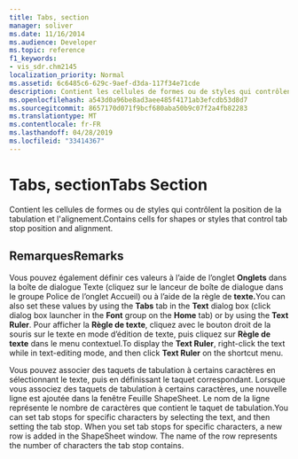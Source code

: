 ```yaml
---
title: Tabs, section
manager: soliver
ms.date: 11/16/2014
ms.audience: Developer
ms.topic: reference
f1_keywords:
- vis_sdr.chm2145
localization_priority: Normal
ms.assetid: 6c6485c6-629c-9aef-d3da-117f34e71cde
description: Contient les cellules de formes ou de styles qui contrôlent la position de la tabulation et l'alignement.
ms.openlocfilehash: a543d0a96be8ad3aee485f4171ab3efcdb53d8d7
ms.sourcegitcommit: 8657170d071f9bcf680aba50b9c07f2a4fb82283
ms.translationtype: MT
ms.contentlocale: fr-FR
ms.lasthandoff: 04/28/2019
ms.locfileid: "33414367"
---
```

# <a name="tabs-section"></a><span data-ttu-id="a52eb-103">Tabs, section</span><span class="sxs-lookup"><span data-stu-id="a52eb-103">Tabs Section</span></span>

<span data-ttu-id="a52eb-104">Contient les cellules de formes ou de styles qui contrôlent la position de la tabulation et l'alignement.</span><span class="sxs-lookup"><span data-stu-id="a52eb-104">Contains cells for shapes or styles that control tab stop position and alignment.</span></span>
  
## <a name="remarks"></a><span data-ttu-id="a52eb-105">Remarques</span><span class="sxs-lookup"><span data-stu-id="a52eb-105">Remarks</span></span>

<span data-ttu-id="a52eb-106">Vous pouvez également définir ces valeurs à  l’aide de l’onglet  **Onglets** dans  la boîte de dialogue Texte (cliquez sur le lanceur de boîte de dialogue dans le groupe Police de l’onglet Accueil) ou à l’aide de la règle de **texte.**</span><span class="sxs-lookup"><span data-stu-id="a52eb-106">You can also set these values by using the **Tabs** tab in the **Text** dialog box (click dialog box launcher in the **Font** group on the **Home** tab) or by using the **Text Ruler**.</span></span> <span data-ttu-id="a52eb-107">Pour afficher la **Règle de texte**, cliquez avec le bouton droit de la souris sur le texte en mode d’édition de texte, puis cliquez sur **Règle de texte** dans le menu contextuel.</span><span class="sxs-lookup"><span data-stu-id="a52eb-107">To display the **Text Ruler**, right-click the text while in text-editing mode, and then click **Text Ruler** on the shortcut menu.</span></span> 
  
<span data-ttu-id="a52eb-p102">Vous pouvez associer des taquets de tabulation à certains caractères en sélectionnant le texte, puis en définissant le taquet correspondant. Lorsque vous associez des taquets de tabulation à certains caractères, une nouvelle ligne est ajoutée dans la fenêtre Feuille ShapeSheet. Le nom de la ligne représente le nombre de caractères que contient le taquet de tabulation.</span><span class="sxs-lookup"><span data-stu-id="a52eb-p102">You can set tab stops for specific characters by selecting the text, and then setting the tab stop. When you set tab stops for specific characters, a new row is added in the ShapeSheet window. The name of the row represents the number of characters the tab stop contains.</span></span>
  

